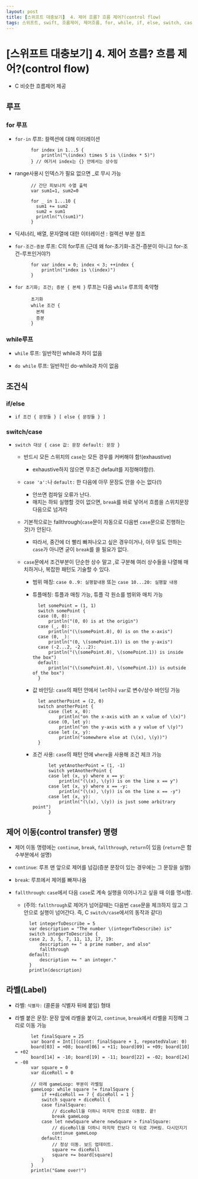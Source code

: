 ```yaml
---
layout: post
title: [스위프트 대충보기]  4. 제어 흐름? 흐름 제어?(control flow)
tags: 스위프트, swift, 흐름제어, 제어흐름, for, while, if, else, switch, case, break, fallthrough, continue, 라벨, label
---
```

# [스위프트 대충보기] 4. 제어 흐름? 흐름 제어?(control flow)

- C 비슷한 흐름제어 제공

## 루프

### for 루프

- `for-in` 루프: 컬렉션에 대해 이터레이션

            for index in 1...5 {
                println("\(index) times 5 is \(index * 5)")
            } // 여기서 index는 {} 안에서는 상수임

- range사용시 인덱스가 필요 없으면 _로 무시 가능

            // 간단 피보나치 수열 출력
            var sum1=1, sum2=0

            for _ in 1...10 { 
              sum1 += sum2
              sum2 = sum1
              println("\(sum1)")
            }

- 딕셔너리, 배열, 문자열에 대한 이터레이션 : 컬렉션 부분 참조

- `for-조건-증분` 루프: C의 for루프 (근데 왜 for-초기화-조건-증분이 아니고 for-조건-루프인거야?)

            for var index = 0; index < 3; ++index {
                println("index is \(index)")
            }

- `for 초기화; 조건; 증분 { 본체 }` 루프는 다음 `while` 루프의 축약형

            초기화
            while 조건 {
              본체
              증분
            }
### while루프

- `while` 루프: 일반적인 while과 차이 없음

- `do while` 루프: 일반적인 do-while과 차이 없음

## 조건식

### if/else

- `if 조건 { 문장들 } [ else { 문장들 } ]`

### switch/case

- `switch 대상 { case 값: 문장 default: 문장 }`

    - 반드시 모든 스위치의 `case`는 모든 경우를 커버해야 함!(exhaustive)
        - exhaustive하지 않으면 무조건 default를 지정해야함(!).

    - `case 'a':`나 `default:` 한 다음에 아무 문장도 안쓸 수는 없다(!)
        - 안쓰면 컴파일 오류가 난다. 
        - 매치는 하되 실행할 것이 없으면, `break`를 바로 넣어서 흐름을 스위치문장 다음으로 넘겨라

    - 기본적으로는 fallthrough(`case`문이 자동으로 다음번 `case`문으로 진행하는 것)가 안된다. 
        - 따라서, 중간에 더 빨리 빠져나오고 싶은 경우이거나, 아무 일도 안하는 `case`가 아니면 굳이 `break`를 쓸 필요가 없다.

    - `case`문에서 조건부분이 단순한 상수 말고 ,로 구분해 여러 상수들을 나열해 매치하거나, 복잡한 패턴도 기술할 수 있다.

        - 범위 매칭: `case 0..9: 실행할내용`  또는 `case 10...20: 실행할 내용`
        
        - 튜플매칭: 튜플과 매칭 가능, 튜플 각 원소를 범위와 매치 가능

                let somePoint = (1, 1)
                switch somePoint {
                case (0, 0):
                    println("(0, 0) is at the origin")
                case (_, 0):
                    println("(\(somePoint.0), 0) is on the x-axis")
                case (0, _):
                    println("(0, \(somePoint.1)) is on the y-axis")
                case (-2...2, -2...2):
                    println("(\(somePoint.0), \(somePoint.1)) is inside the box")
                default:
                    println("(\(somePoint.0), \(somePoint.1)) is outside of the box")
                }

        - 값 바인딩: `case`의 패턴 안에서 `let`이나 `var`로 변수/상수 바인딩 가능

                let anotherPoint = (2, 0)
                switch anotherPoint {
                    case (let x, 0):
                        println("on the x-axis with an x value of \(x)")
                    case (0, let y):
                        println("on the y-axis with a y value of \(y)")
                    case let (x, y):
                        println("somewhere else at (\(x), \(y))")
                }

        - 조건 사용: `case`의 패턴 안에 `where`을 사용해 조건 체크 가능

                    let yetAnotherPoint = (1, -1)
                    switch yetAnotherPoint {
                    case let (x, y) where x == y:
                        println("(\(x), \(y)) is on the line x == y")
                    case let (x, y) where x == -y:
                        println("(\(x), \(y)) is on the line x == -y")
                    case let (x, y):
                        println("(\(x), \(y)) is just some arbitrary point")
                    }

## 제어 이동(control transfer) 명령

- 제어 이동 명령에는 `continue`, `break`, `fallthrough`, `return`이 있음 (`return`은 함수부분에서 설명)

- `continue`: 루프 맨 앞으로 제어를 넘김(증분 문장이 있는 경우에는 그 문장을 실행)

- `break`: 루프에서 제어를 빠져나옴

- `fallthrough`: `case`에서 다음 `case`로 계속 실행을 이어나가고 싶을 때 이를 명시함. 
    - (주의: `fallthrough`로 제어가 넘어갈때는 다음번 `case`문을 체크하지 않고 그 안으로 실행이 넘어간다. 즉, C `switch/case`에서의 동작과 같다)

            let integerToDescribe = 5
            var description = "The number \(integerToDescribe) is"
            switch integerToDescribe {
            case 2, 3, 5, 7, 11, 13, 17, 19:
                description += " a prime number, and also"
                fallthrough
            default:
                description += " an integer."
            }
            println(description)

## 라벨(Label)

- 라벨: `식별자:` (콜론을 식별자 뒤에 붙임) 형태

- 라벨 붙은 문장: 문장 앞에 라벨을 붙이고, `continue`, `break`에서 라벨을 지정해 그리로 이동 가능

            let finalSquare = 25
            var board = Int[](count: finalSquare + 1, repeatedValue: 0)
            board[03] = +08; board[06] = +11; board[09] = +09; board[10] = +02
            board[14] = -10; board[19] = -11; board[22] = -02; board[24] = -08
            var square = 0
            var diceRoll = 0
            
            // 아래 gameLoop: 부분이 라벨임
            gameLoop: while square != finalSquare {
                if ++diceRoll == 7 { diceRoll = 1 }
                switch square + diceRoll {
                case finalSquare:
                    // diceRoll을 더하니 마지막 칸으로 이동함. 끝!
                    break gameLoop
                case let newSquare where newSquare > finalSquare:
                    // diceRoll을 더하니 마지막 칸보다 더 뒤로 가버림. 다시던지기
                    continue gameLoop
                default:
                    // 정상 이동. 보드 업데이트.
                    square += diceRoll
                    square += board[square]
                }
            }
            println("Game over!")
